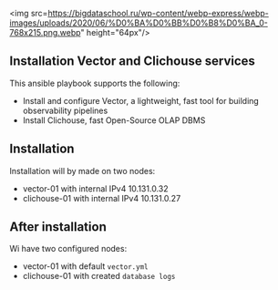 <img src=https://bigdataschool.ru/wp-content/webp-express/webp-images/uploads/2020/06/%D0%BA%D0%BB%D0%B8%D0%BA_0-768x215.png.webp" height="64px"/>
## Installation Vector and Clichouse services

This ansible playbook supports the following:

- Install and configure Vector, a lightweight, fast tool for building observability pipelines
- Install Clichouse, fast Open-Source OLAP DBMS

## Installation

Installation will by made on two nodes:

- vector-01 with internal IPv4 10.131.0.32
- clichouse-01 with internal IPv4 10.131.0.27

## After installation

Wi have two configured nodes:

- vector-01 with default `vector.yml`
- clichouse-01 with created `database logs`